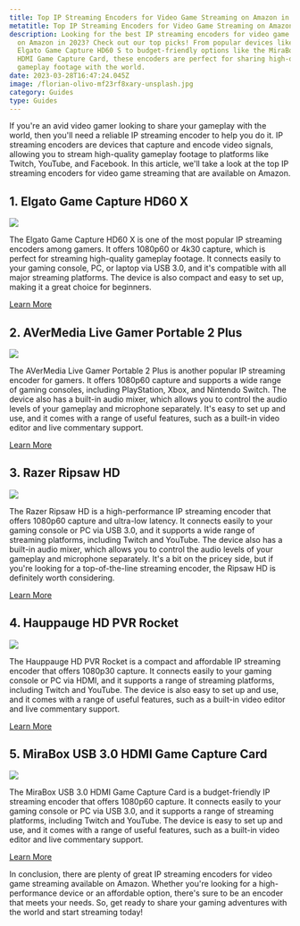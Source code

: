 ```yaml
---
title: Top IP Streaming Encoders for Video Game Streaming on Amazon in 2023
metatitle: Top IP Streaming Encoders for Video Game Streaming on Amazon in 2023
description: Looking for the best IP streaming encoders for video game streaming
  on Amazon in 2023? Check out our top picks! From popular devices like the
  Elgato Game Capture HD60 S to budget-friendly options like the MiraBox USB 3.0
  HDMI Game Capture Card, these encoders are perfect for sharing high-quality
  gameplay footage with the world.
date: 2023-03-28T16:47:24.045Z
image: /florian-olivo-mf23rf8xary-unsplash.jpg
category: Guides
type: Guides
---
```

If you're an avid video gamer looking to share your gameplay with the world, then you'll need a reliable IP streaming encoder to help you do it. IP streaming encoders are devices that capture and encode video signals, allowing you to stream high-quality gameplay footage to platforms like Twitch, YouTube, and Facebook. In this article, we'll take a look at the top IP streaming encoders for video game streaming that are available on Amazon.

## 1. Elgato Game Capture HD60 X

<a href="https://www.amazon.com/Elgato-HD60-External-Capture-Card/dp/B09V1KJ3J4?content-id=amzn1.sym.8aa4f458-1391-462d-8943-52c3c8394dec%3Aamzn1.sym.8aa4f458-1391-462d-8943-52c3c8394dec&crid=23WRWZ1DWBQ2G&cv_ct_cx=elgato+capture+card&keywords=elgato+capture+card&pd_rd_i=B09V1KJ3J4&pd_rd_r=69b213d8-81c7-4eca-b95d-c88315b2108e&pd_rd_w=WVnZc&pd_rd_wg=W9YQF&pf_rd_p=8aa4f458-1391-462d-8943-52c3c8394dec&pf_rd_r=5VSD3PVJVPSNR8CC0M4P&qid=1680022514&sbo=RZvfv%2F%2FHxDF%2BO5021pAnSA%3D%3D&sprefix=elgato+capture+car%2Caps%2C132&sr=1-3-517d4988-76e4-4a45-96c1-e9f46edd7a85&ufe=app_do%3Aamzn1.fos.18ed3cb5-28d5-4975-8bc7-93deae8f9840&linkCode=li3&tag=gamestreamingsetup-20&linkId=263761397f0a5ef35efb10819a7123f9&language=en_US&ref_=as_li_ss_il" target="_blank"><img border="0" src="//ws-na.amazon-adsystem.com/widgets/q?_encoding=UTF8&ASIN=B09V1KJ3J4&Format=_SL250_&ID=AsinImage&MarketPlace=US&ServiceVersion=20070822&WS=1&tag=gamestreamingsetup-20&language=en_US" ></a><img src="https://ir-na.amazon-adsystem.com/e/ir?t=gamestreamingsetup-20&language=en_US&l=li3&o=1&a=B09V1KJ3J4" width="1" height="1" border="0" alt="" style="border:none !important; margin:0px !important;" />

The Elgato Game Capture HD60 X is one of the most popular IP streaming encoders among gamers. It offers 1080p60 or 4k30 capture, which is perfect for streaming high-quality gameplay footage. It connects easily to your gaming console, PC, or laptop via USB 3.0, and it's compatible with all major streaming platforms. The device is also compact and easy to set up, making it a great choice for beginners.

<a href="https://amzn.to/40JNmI3" class="btn btn-seconedary">Learn More</a>

## 2. AVerMedia Live Gamer Portable 2 Plus

<a href="https://www.amazon.com/AVerMedia-Portable-Pass-Through-Playstation-GC513/dp/B0763TFZWT?crid=1XNH8CDSAKXQW&keywords=AVerMedia+Live+Gamer+Portable+2+Plus&qid=1680022600&s=electronics&sprefix=avermedia+live+gamer+portable+2+plus%2Celectronics%2C98&sr=1-2&ufe=app_do%3Aamzn1.fos.18ed3cb5-28d5-4975-8bc7-93deae8f9840&linkCode=li3&tag=gamestreamingsetup-20&linkId=600da165384f3af972fa8f75e3d7ded2&language=en_US&ref_=as_li_ss_il" target="_blank"><img border="0" src="//ws-na.amazon-adsystem.com/widgets/q?_encoding=UTF8&ASIN=B0763TFZWT&Format=_SL250_&ID=AsinImage&MarketPlace=US&ServiceVersion=20070822&WS=1&tag=gamestreamingsetup-20&language=en_US" ></a><img src="https://ir-na.amazon-adsystem.com/e/ir?t=gamestreamingsetup-20&language=en_US&l=li3&o=1&a=B0763TFZWT" width="1" height="1" border="0" alt="" style="border:none !important; margin:0px !important;" />

The AVerMedia Live Gamer Portable 2 Plus is another popular IP streaming encoder for gamers. It offers 1080p60 capture and supports a wide range of gaming consoles, including PlayStation, Xbox, and Nintendo Switch. The device also has a built-in audio mixer, which allows you to control the audio levels of your gameplay and microphone separately. It's easy to set up and use, and it comes with a range of useful features, such as a built-in video editor and live commentary support.

<a href="https://amzn.to/3U5GUJH" class="btn btn-seconedary">Learn More</a>

## 3. Razer Ripsaw HD

<a href="https://www.amazon.com/Razer-Ripsaw-Game-Streaming-Capture/dp/B07Q2X651Z?crid=1X6M2323UFJ53&keywords=Razer+Ripsaw+HD&qid=1680022640&s=electronics&sprefix=razer+ripsaw+hd%2Celectronics%2C86&sr=1-3&ufe=app_do%3Aamzn1.fos.18ed3cb5-28d5-4975-8bc7-93deae8f9840&linkCode=li3&tag=gamestreamingsetup-20&linkId=7c629b2435672f920a2c5caa7b3191af&language=en_US&ref_=as_li_ss_il" target="_blank"><img border="0" src="//ws-na.amazon-adsystem.com/widgets/q?_encoding=UTF8&ASIN=B07Q2X651Z&Format=_SL250_&ID=AsinImage&MarketPlace=US&ServiceVersion=20070822&WS=1&tag=gamestreamingsetup-20&language=en_US" ></a><img src="https://ir-na.amazon-adsystem.com/e/ir?t=gamestreamingsetup-20&language=en_US&l=li3&o=1&a=B07Q2X651Z" width="1" height="1" border="0" alt="" style="border:none !important; margin:0px !important;" />

The Razer Ripsaw HD is a high-performance IP streaming encoder that offers 1080p60 capture and ultra-low latency. It connects easily to your gaming console or PC via USB 3.0, and it supports a wide range of streaming platforms, including Twitch and YouTube. The device also has a built-in audio mixer, which allows you to control the audio levels of your gameplay and microphone separately. It's a bit on the pricey side, but if you're looking for a top-of-the-line streaming encoder, the Ripsaw HD is definitely worth considering.

<a href="https://amzn.to/40Kn9cm" class="btn btn-seconedary">Learn More</a>

## 4. Hauppauge HD PVR Rocket

<a href="https://www.amazon.com/HAUPPAUGE-Capture-Streaming-Connected-1684/dp/B07PNDBRFB?crid=1FHT2E1S0NGCM&keywords=Hauppauge+HD+PVR+Rocket&qid=1680022669&s=electronics&sprefix=hauppauge+hd+pvr+rocket%2Celectronics%2C91&sr=1-3&ufe=app_do%3Aamzn1.fos.18ed3cb5-28d5-4975-8bc7-93deae8f9840&linkCode=li3&tag=gamestreamingsetup-20&linkId=d3b65b5e35e7483a13a9f0e2d18c8c7d&language=en_US&ref_=as_li_ss_il" target="_blank"><img border="0" src="//ws-na.amazon-adsystem.com/widgets/q?_encoding=UTF8&ASIN=B07PNDBRFB&Format=_SL250_&ID=AsinImage&MarketPlace=US&ServiceVersion=20070822&WS=1&tag=gamestreamingsetup-20&language=en_US" ></a><img src="https://ir-na.amazon-adsystem.com/e/ir?t=gamestreamingsetup-20&language=en_US&l=li3&o=1&a=B07PNDBRFB" width="1" height="1" border="0" alt="" style="border:none !important; margin:0px !important;" />

The Hauppauge HD PVR Rocket is a compact and affordable IP streaming encoder that offers 1080p30 capture. It connects easily to your gaming console or PC via HDMI, and it supports a range of streaming platforms, including Twitch and YouTube. The device is also easy to set up and use, and it comes with a range of useful features, such as a built-in video editor and live commentary support.

<a href="https://amzn.to/3KbiV8l" class="btn btn-seconedary">Learn More</a>

## 5. MiraBox USB 3.0 HDMI Game Capture Card

<a href="https://www.amazon.com/Mirabox-Passthrough-Nintendo-Streaming-Recording/dp/B08QJ84JNP?crid=26VVTS955GLA0&keywords=MiraBox+USB+3.0+HDMI+Game+Capture+Card&qid=1680022698&s=electronics&sprefix=mirabox+usb+3.0+hdmi+game+capture+card%2Celectronics%2C109&sr=1-3&linkCode=li3&tag=gamestreamingsetup-20&linkId=f339c0066cfe0dceef50866f726794b6&language=en_US&ref_=as_li_ss_il" target="_blank"><img border="0" src="//ws-na.amazon-adsystem.com/widgets/q?_encoding=UTF8&ASIN=B08QJ84JNP&Format=_SL250_&ID=AsinImage&MarketPlace=US&ServiceVersion=20070822&WS=1&tag=gamestreamingsetup-20&language=en_US" ></a><img src="https://ir-na.amazon-adsystem.com/e/ir?t=gamestreamingsetup-20&language=en_US&l=li3&o=1&a=B08QJ84JNP" width="1" height="1" border="0" alt="" style="border:none !important; margin:0px !important;" />

The MiraBox USB 3.0 HDMI Game Capture Card is a budget-friendly IP streaming encoder that offers 1080p60 capture. It connects easily to your gaming console or PC via USB 3.0, and it supports a range of streaming platforms, including Twitch and YouTube. The device is easy to set up and use, and it comes with a range of useful features, such as a built-in video editor and live commentary support.

<a href="https://amzn.to/3JRJzlt" class="btn btn-seconedary">Learn More</a>

In conclusion, there are plenty of great IP streaming encoders for video game streaming available on Amazon. Whether you're looking for a high-performance device or an affordable option, there's sure to be an encoder that meets your needs. So, get ready to share your gaming adventures with the world and start streaming today!
